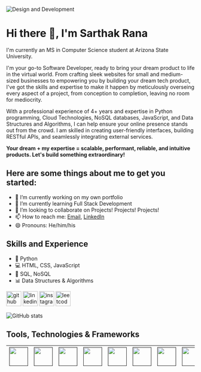 ![Design and Development](https://github.com/SarthakRana/SarthakRana/assets/26656508/8e8f62fa-2c39-4bf6-8725-073da4b0a721)

# Hi there 👋, I'm Sarthak Rana

I'm currently an MS in Computer Science student at Arizona State University. 

I'm your go-to Software Developer, ready to bring your dream product to life in the virtual world. From crafting sleek websites for small and medium-sized businesses to empowering you by building your dream tech product, I've got the skills and expertise to make it happen by meticulously overseing every aspect of a project, from conception to completion, leaving no room for mediocrity.

With a professional experience of 4+ years and expertise in Python programming, Cloud Technologies, NoSQL databases, JavaScript, and Data Structures and Algorithms, I can help ensure your online presence stands out from the crowd. I am skilled in creating user-friendly interfaces, building RESTful APIs, and seamlessly integrating external services. 

<b> Your dream + my expertise = scalable, performant, reliable, and intuitive products. Let's build something extraordinary! </b>

## Here are some things about me to get you started:

* 🔭 I’m currently working on my own portfolio 
* 🌱 I’m currently learning Full Stack Development 
* 👯 I’m looking to collaborate on Projects! Projects! Projects! 
* 📫 How to reach me: [Email](mailto:iamsrana97@gmail.com), [LinkedIn](https://www.linkedin.com/in/sarthakrana/) 
* 😄 Pronouns: He/him/his 

## Skills and Experience

* 🐍 Python
* 💻 HTML, CSS, JavaScript
* 📀 SQL, NoSQL
* 📊 Data Structures & Algorithms


[<img src='https://cdn.jsdelivr.net/npm/simple-icons@3.0.1/icons/github.svg' alt='github' height='40'>](https://github.com/SarthakRana)  [<img src='https://cdn.jsdelivr.net/npm/simple-icons@3.0.1/icons/linkedin.svg' alt='linkedin' height='40'>](https://www.linkedin.com/in/sarthakrana/)  [<img src='https://cdn.jsdelivr.net/npm/simple-icons@3.0.1/icons/instagram.svg' alt='instagram' height='40'>](https://www.instagram.com/sarthak.rana.97/)  [<img src='https://cdn.jsdelivr.net/npm/simple-icons@3.0.1/icons/leetcode.svg' alt='leetcode' height='40'>](https://leetcode.com/sarthak6246/)  

![GitHub stats](https://github-readme-stats.vercel.app/api?username=SarthakRana&show_icons=true)  

## Tools, Technologies & Frameworks

| [<img src="https://cdn.svgporn.com/logos/python.svg" width="50">]() | [<img src="https://cdn.svgporn.com/logos/jupyter.svg" width="50">]() | [<img src="https://cdn.svgporn.com/logos/mongodb.svg" width="50">]() | [<img src="https://cdn.svgporn.com/logos/aws.svg" width="50">]() | [<img src="https://cdn.svgporn.com/logos/mysql.svg" width="50">]() | [<img src="https://cdn.svgporn.com/logos/git.svg" width="50">]() | [<img src="https://cdn.svgporn.com/logos/git.svg" width="50">]() | [<img src="https://cdn.svgporn.com/logos/javascript.svg" width="50">]()
|-----|----|----|----|----|----|----|----|
